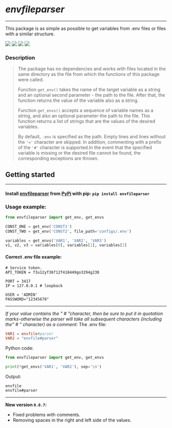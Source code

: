 # *envfileparser*
___
This package is as simple as possible to get variables from .env files or files with a similar structure.

![](https://img.shields.io/pypi/v/envfileparser?style=for-the-badge)
![](https://img.shields.io/badge/covarage-97%25-green?style=for-the-badge&logo=appveyor)
![](https://img.shields.io/badge/license-GPLv3-blue?style=for-the-badge&logo=appveyor)
![](https://img.shields.io/pypi/pyversions/envfileparser?style=for-the-badge)
### Description
> The package 
> has no dependencies and works with files 
> located in the same directory as the file from 
> which the functions of this package were called. 
> 
> Function ```get_env()``` takes the name of the target variable 
> as a string and an optional second parameter - 
> the path to the file. After that, the function returns the 
> value of the variable also as a string.
> 
> Function ```get_envs()``` accepts a sequence of variable 
> names as a string, and also an optional 
> parameter-the path to the file. 
> This function returns a list of strings 
> that are the values of the desired variables.
> 
> By default, ```.env``` is specified 
> as the path. Empty lines and lines without 
> the ```'='``` character are skipped. 
> In addition, commenting with a prefix of the ```'#'```
> character is supported.In the event that 
> the specified variable is 
> missing or the desired file cannot be found, 
> the corresponding exceptions are thrown.
## Getting started
___
#### Install [envfileparser](https://pypi.org/project/envfileparser/) from [PyPi](https://pypi.org/) with pip: `pip install envfileparser`
### Usage example:
```python
from envfileparser import get_env, get_envs

CONST_ONE = get_env('CONST1')
CONST_TWO = get_env('CONST2', file_path='configs/.env')

variables = get_envs('VAR1', 'VAR2', 'VAR3')
v1, v2, v3 = variables[0], variables[1], variables[2]
```
#### Correct .env file example:
```env
# Service token.
API_TOKEN = f3u12yf36f12f418449go3294g238

PORT = 3417
IP = 127.0.0.1 # loopback

USER = 'ADMIN'
PASSWORD="12345678"
```
___
*If your value contains the " # "character, 
then be sure to put it in quotation marks-otherwise 
the parser will take all subsequent characters (including the" # " character) as a comment:*
The .env file:
```conf
VAR1 = envfile#parser
VAR2 = "envfile#parser"
```
Python code:
```python
from envfileparser import get_env, get_envs

print(*get_envs('VAR1', 'VAR2'), sep='\n')
```
Output:
```
envfile
envfile#parser
```
___
**New version ``0.0.7``:** 
- Fixed problems with comments.
- Removing spaces in the right and left side of the values.
